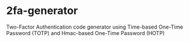 # 2fa-generator

Two-Factor Authentication code generator using Time-based One-Time Password (TOTP) and Hmac-based One-Time Password (HOTP)
